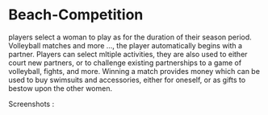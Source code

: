 # Beach-Competition
players select a woman to play as for the duration of their season period. Volleyball matches and more ..., the player automatically begins with a partner. Players can select mltiple activities, they are also used to either court new partners, or to challenge existing partnerships to a game of volleyball, fights, and more. Winning a match provides money which can be used to buy swimsuits and accessories, either for oneself, or as gifts to bestow upon the other women.

Screenshots :
